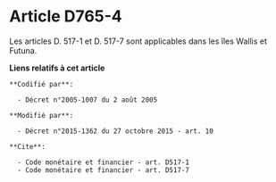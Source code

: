 # Article D765-4

Les articles D. 517-1 et D. 517-7 sont applicables dans les îles Wallis et Futuna.

**Liens relatifs à cet article**

	**Codifié par**:

	  - Décret n°2005-1007 du 2 août 2005

	**Modifié par**:

	  - Décret n°2015-1362 du 27 octobre 2015 - art. 10

	**Cite**:

	  - Code monétaire et financier - art. D517-1
	  - Code monétaire et financier - art. D517-7
